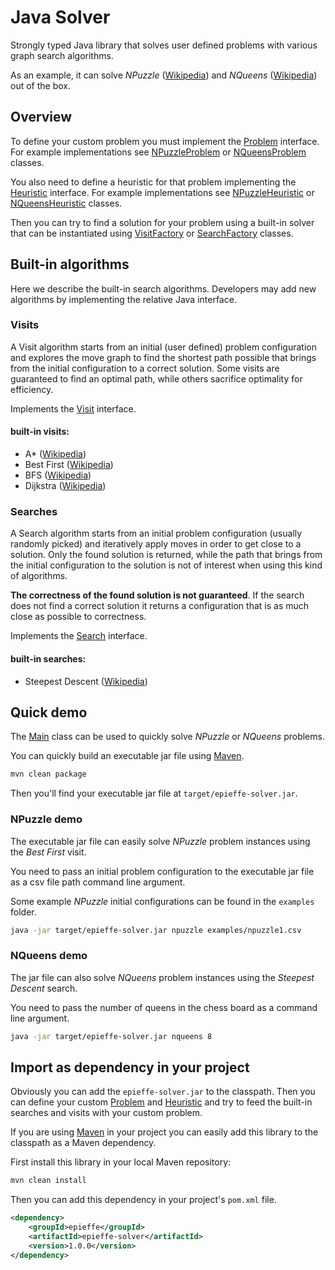 # Java Solver
Strongly typed Java library that solves user defined problems with various graph search algorithms.

As an example, it can solve *NPuzzle* ([Wikipedia](https://en.wikipedia.org/wiki/15_puzzle)) and *NQueens* ([Wikipedia](https://en.wikipedia.org/wiki/Eight_queens_puzzle)) out of the box.

## Overview
To define your custom problem you must implement the [Problem](src/main/java/epieffe/solver/problem/Problem.java) interface. For example implementations see [NPuzzleProblem](src/main/java/epieffe/solver/problem/NPuzzleProblem.java) or [NQueensProblem](src/main/java/epieffe/solver/problem/NQueensProblem.java) classes.

You also need to define a heuristic for that problem implementing the [Heuristic](src/main/java/epieffe/solver/heuristic/Heuristic.java) interface. For example implementations see [NPuzzleHeuristic](src/main/java/epieffe/solver/heuristic/NPuzzleHeuristic.java) or [NQueensHeuristic](src/main/java/epieffe/solver/heuristic/NQueensHeuristic.java) classes.

Then you can try to find a solution for your problem using a built-in solver that can be instantiated using [VisitFactory](src/main/java/epieffe/solver/algorithm/VisitFactory.java) or [SearchFactory](src/main/java/epieffe/solver/algorithm/SearchFactory.java) classes.

## Built-in algorithms
Here we describe the built-in search algorithms. Developers may add new algorithms by implementing the relative Java interface.

### Visits
A Visit algorithm starts from an initial (user defined) problem configuration and explores the move graph to find the shortest path possible that brings from the initial configuration to a correct solution. Some visits are guaranteed to find an optimal path, while others sacrifice optimality for efficiency.

Implements the [Visit](src/main/java/epieffe/solver/algorithm/Visit.java) interface.

#### built-in visits:
- A* ([Wikipedia](https://en.wikipedia.org/wiki/A*_search_algorithm))
- Best First ([Wikipedia](https://en.wikipedia.org/wiki/Best-first_search))
- BFS ([Wikipedia](https://en.wikipedia.org/wiki/Breadth-first_search))
- Dijkstra ([Wikipedia](https://en.wikipedia.org/wiki/Dijkstra%27s_algorithm))

### Searches
A Search algorithm starts from an initial problem configuration (usually randomly picked) and iteratively apply moves in order to get close to a solution. Only the found solution is returned, while the path that brings from the initial configuration to the solution is not of interest when using this kind of algorithms.

**The correctness of the found solution is not guaranteed**. If the search does not find a correct solution it returns a configuration that is as much close as possible to correctness.

Implements the [Search](src/main/java/epieffe/solver/algorithm/Search.java) interface.
#### built-in searches:
- Steepest Descent ([Wikipedia](https://en.wikipedia.org/wiki/Gradient_descent))

## Quick demo
The [Main](src/main/java/epieffe/solver/example/Main.java) class can be used to quickly solve *NPuzzle* or *NQueens* problems.

You can quickly build an executable jar file using [Maven](https://maven.apache.org/).
```bash
mvn clean package
```

Then you'll find your executable jar file at `target/epieffe-solver.jar`.

### NPuzzle demo
The executable jar file can easily solve *NPuzzle* problem instances using the *Best First* visit.

You need to pass an initial problem configuration to the executable jar file as a csv file path command line argument.

Some example *NPuzzle* initial configurations can be found in the `examples` folder.

```bash
java -jar target/epieffe-solver.jar npuzzle examples/npuzzle1.csv
```

### NQueens demo
The jar file can also solve *NQueens* problem instances using the *Steepest Descent* search.

You need to pass the number of queens in the chess board as a command line argument.

```bash
java -jar target/epieffe-solver.jar nqueens 8
```

## Import as dependency in your project
Obviously you can add the `epieffe-solver.jar` to the classpath. Then you can define your custom [Problem](src/main/java/epieffe/solver/problem/Problem.java) and [Heuristic](src/main/java/epieffe/solver/heuristic/Heuristic.java) and try to feed the built-in searches and visits with your custom problem.

If you are using [Maven](https://maven.apache.org/) in your project you can easily add this library to the classpath as a Maven dependency.

First install this library in your local Maven repository:
```bash
mvn clean install
```

Then you can add this dependency in your project's `pom.xml` file.
```xml
<dependency>
    <groupId>epieffe</groupId>
    <artifactId>epieffe-solver</artifactId>
    <version>1.0.0</version>
</dependency>
```
